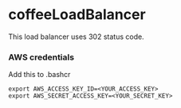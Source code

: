 # coffeeLoadBalancer
This load balancer uses 302 status code.

### AWS credentials

Add this to .bashcr

```shell
export AWS_ACCESS_KEY_ID=<YOUR_ACCESS_KEY>
export AWS_SECRET_ACCESS_KEY=<YOUR_SECRET_KEY>
```
